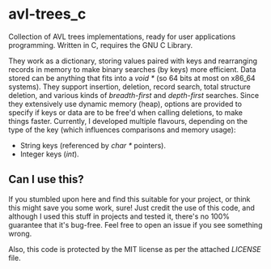 # avl-trees_c
Collection of AVL trees implementations, ready for user applications programming. Written in C, requires the GNU C Library.

They work as a dictionary, storing values paired with keys and rearranging records in memory to make binary searches (by keys) more efficient. Data stored can be anything that fits into a _void *_ (so 64 bits at most on x86_64 systems). They support insertion, deletion, record search, total structure deletion, and various kinds of *breadth-first* and *depth-first* searches. Since they extensively use dynamic memory (heap), options are provided to specify if keys or data are to be free'd when calling deletions, to make things faster. Currently, I developed multiple flavours, depending on the type of the key (which influences comparisons and memory usage):

- String keys (referenced by _char *_ pointers).
- Integer keys (*int*).

## Can I use this?

If you stumbled upon here and find this suitable for your project, or think this might save you some work, sure!
Just credit the use of this code, and although I used this stuff in projects and tested it, there's no 100% guarantee that it's bug-free. Feel free to open an issue if you see something wrong.

Also, this code is protected by the MIT license as per the attached *LICENSE* file.